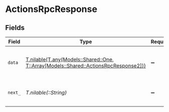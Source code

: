 # ActionsRpcResponse


## Fields

| Field                                                                                                                                 | Type                                                                                                                                  | Required                                                                                                                              | Description                                                                                                                           |
| ------------------------------------------------------------------------------------------------------------------------------------- | ------------------------------------------------------------------------------------------------------------------------------------- | ------------------------------------------------------------------------------------------------------------------------------------- | ------------------------------------------------------------------------------------------------------------------------------------- |
| `data`                                                                                                                                | [T.nilable(T.any(Models::Shared::One, T::Array[Models::Shared::ActionsRpcResponse2]))](../../models/shared/actionsrpcresponsedata.md) | :heavy_minus_sign:                                                                                                                    | The response data from the action RPC call                                                                                            |
| `next_`                                                                                                                               | *T.nilable(::String)*                                                                                                                 | :heavy_minus_sign:                                                                                                                    | Cursor for fetching the next page of results                                                                                          |